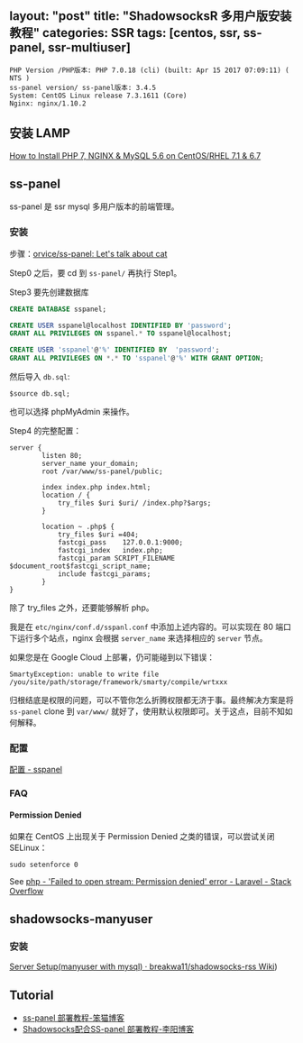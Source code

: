 layout: "post"
title: "ShadowsocksR 多用户版安装教程"
categories: SSR
tags: [centos, ssr, ss-panel, ssr-multiuser]
---

```
PHP Version /PHP版本: PHP 7.0.18 (cli) (built: Apr 15 2017 07:09:11) ( NTS )
ss-panel version/ ss-panel版本: 3.4.5
System: CentOS Linux release 7.3.1611 (Core)
Nginx: nginx/1.10.2
```

## 安装 LAMP

[How to Install PHP 7, NGINX & MySQL 5.6 on CentOS/RHEL 7.1 & 6.7](http://blog.inching.org/PHP/2017-05-01-centos7-nginx-lamp.html)

## ss-panel

ss-panel 是 ssr mysql 多用户版本的前端管理。

### 安装

步骤：[orvice/ss-panel: Let's talk about cat](https://github.com/orvice/ss-panel)

Step0 之后，要 cd 到 `ss-panel/` 再执行 Step1。 

Step3 要先创建数据库

```sql
CREATE DATABASE sspanel;

CREATE USER sspanel@localhost IDENTIFIED BY 'password';
GRANT ALL PRIVILEGES ON sspanel.* TO sspanel@localhost;

CREATE USER 'sspanel'@'%' IDENTIFIED BY  'password';
GRANT ALL PRIVILEGES ON *.* TO 'sspanel'@'%' WITH GRANT OPTION;
```

然后导入 `db.sql`:

```
$source db.sql;
```

也可以选择 phpMyAdmin 来操作。

Step4 的完整配置：

```
server {
        listen 80;
        server_name your_domain;
        root /var/www/ss-panel/public;

        index index.php index.html;
        location / {
            try_files $uri $uri/ /index.php?$args;
        }

        location ~ .php$ {
            try_files $uri =404;
            fastcgi_pass    127.0.0.1:9000;
            fastcgi_index   index.php;
            fastcgi_param SCRIPT_FILENAME $document_root$fastcgi_script_name;
            include fastcgi_params;
        }
}
```

除了 try_files 之外，还要能够解析 php。

我是在 `etc/nginx/conf.d/sspanl.conf` 中添加上述内容的。可以实现在 80 端口下运行多个站点，nginx 会根据 `server_name` 来选择相应的 `server` 节点。

如果您是在 Google Cloud 上部署，仍可能碰到以下错误：

```
SmartyException: unable to write file /you/site/path/storage/framework/smarty/compile/wrtxxx
```

归根结底是权限的问题，可以不管你怎么折腾权限都无济于事。最终解决方案是将 `ss-panel` clone 到 `var/www/` 就好了，使用默认权限即可。关于这点，目前不知如何解释。

### 配置

[配置 - sspanel](https://sspanel.xyz/docs/intro/config) 

### FAQ

#### Permission Denied

如果在 CentOS 上出现关于 Permission Denied 之类的错误，可以尝试关闭 SELinux：

```
sudo setenforce 0
```

See [php - 'Failed to open stream: Permission denied' error - Laravel - Stack Overflow](http://stackoverflow.com/questions/23540083/failed-to-open-stream-permission-denied-error-laravel)

## shadowsocks-manyuser

### 安装

[Server Setup(manyuser with mysql) · breakwa11/shadowsocks-rss Wiki](https://github.com/breakwa11/shadowsocks-rss/wiki/Server-Setup\manyuser-with-mysql))

## Tutorial

- [ss-panel 部署教程-笨猫博客](https://www.nbmao.com/archives/2571)
- [Shadowsocks配合SS-panel 部署教程-李阳博客](https://blog.liyang.io/441.html)